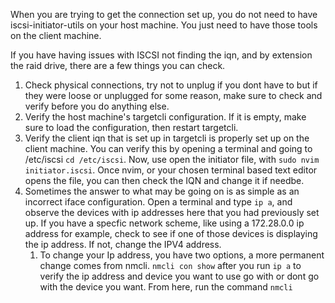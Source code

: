 
When you are trying to get the connection set up, you do not need to have iscsi-initiator-utils on your host machine. You just need to have those tools on the client machine. 

If you have having issues with ISCSI not finding the iqn, and by extension the raid drive, there are a few things you can check.
1. Check physical connections, try not to unplug if you dont have to but if they were loose or unplugged for some reason, make sure to check and verify before you do anything else.
2. Verify the host machine's targetcli configuration. If it is empty, make sure to load the configuration, then restart targetcli. 
3. Verify the client iqn that is set up in targetcli is properly set up on the client machine. You can verify this by opening a terminal and going to /etc/iscsi `cd /etc/iscsi`. Now, use open the initiator file, with  `sudo nvim initiator.iscsi`. Once nvim, or your chosen terminal based text editor opens the file, you can then check the IQN and change it if needbe. 
4. Sometimes the answer to what may be going on is as simple as an incorrect iface configuration. Open a terminal and type `ip a`, and observe the devices with ip addresses here that you had previously set up. If you have a specfic network scheme, like using a 172.28.0.0 ip address for example, check to see if one of those devices is displaying the ip address. If not, change the IPV4 address.
	1. To change your Ip address, you have two options, a more permanent change comes from nmcli. `nmcli con show` after you run `ip a` to verify the ip address and device you want to use go with or dont go with the device you want. From here, run the command `nmcli `
